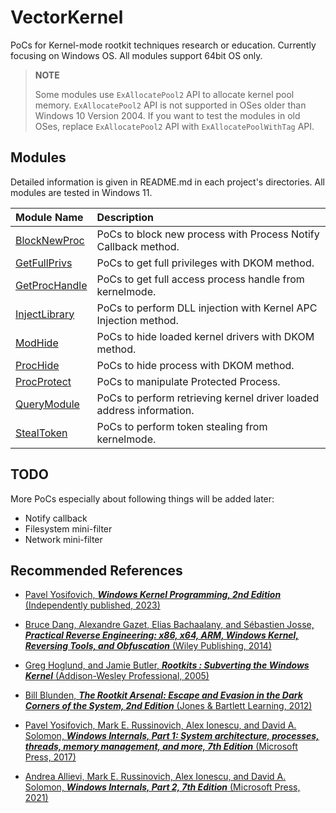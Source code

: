 # VectorKernel

PoCs for Kernel-mode rootkit techniques research or education.
Currently focusing on Windows OS.
All modules support 64bit OS only.

> __NOTE__
>
> Some modules use `ExAllocatePool2` API to allocate kernel pool memory.
> `ExAllocatePool2` API is not supported in OSes older than Windows 10 Version 2004.
> If you want to test the modules in old OSes, replace `ExAllocatePool2` API with `ExAllocatePoolWithTag` API.


## Modules

Detailed information is given in README.md in each project's directories.
All modules are tested in Windows 11.

| Module Name | Description |
| :--- | :--- |
| [BlockNewProc](./BlockNewProc/) | PoCs to block new process with Process Notify Callback method. |
| [GetFullPrivs](./GetFullPrivs/) | PoCs to get full privileges with DKOM method. |
| [GetProcHandle](./GetProcHandle/) | PoCs to get full access process handle from kernelmode. |
| [InjectLibrary](./InjectLibrary/) | PoCs to perform DLL injection with Kernel APC Injection method. |
| [ModHide](./ModHide/) | PoCs to hide loaded kernel drivers with DKOM method. |
| [ProcHide](./ProcHide/) | PoCs to hide process with DKOM method. |
| [ProcProtect](./ProcProtect/) | PoCs to manipulate Protected Process. |
| [QueryModule](./QueryModule/) | PoCs to perform retrieving kernel driver loaded address information. |
| [StealToken](./StealToken/) | PoCs to perform token stealing from kernelmode. |


## TODO

More PoCs especially about following things will be added later:

* Notify callback
* Filesystem mini-filter
* Network mini-filter

## Recommended References

* [Pavel Yosifovich, **_Windows Kernel Programming, 2nd Edition_** (Independently published, 2023)](https://leanpub.com/windowskernelprogrammingsecondedition)

* [Bruce Dang, Alexandre Gazet, Elias Bachaalany, and Sébastien Josse, **_Practical Reverse Engineering: x86, x64, ARM, Windows Kernel, Reversing Tools, and Obfuscation_** (Wiley Publishing, 2014)](https://www.amazon.com/Practical-Reverse-Engineering-Reversing-Obfuscation/dp/1502489309)

* [Greg Hoglund, and Jamie Butler, **_Rootkits : Subverting the Windows Kernel_** (Addison-Wesley Professional, 2005)](https://www.amazon.com/Rootkits-Subverting-Windows-Greg-Hoglund/dp/0321294319)

* [Bill Blunden, **_The Rootkit Arsenal: Escape and Evasion in the Dark Corners of the System, 2nd Edition_** (Jones & Bartlett Learning, 2012)](https://www.amazon.com/Rootkit-Arsenal-Escape-Evasion-Corners/dp/144962636X)

* [Pavel Yosifovich, Mark E. Russinovich, Alex Ionescu, and David A. Solomon, **_Windows Internals, Part 1: System architecture, processes, threads, memory management, and more, 7th Edition_** (Microsoft Press, 2017)](https://www.microsoftpressstore.com/store/windows-internals-part-1-system-architecture-processes-9780735684188)

* [Andrea Allievi, Mark E. Russinovich, Alex Ionescu, and David A. Solomon, **_Windows Internals, Part 2, 7th Edition_** (Microsoft Press, 2021)](https://www.microsoftpressstore.com/store/windows-internals-part-2-9780135462409)